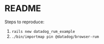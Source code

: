 # README

Steps to reproduce:

1. `rails new datadog_rum_example`
2. `./bin/importmap pin @datadog/browser-rum`
